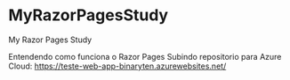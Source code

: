 # MyRazorPagesStudy
 My Razor Pages Study

Entendendo como funciona o Razor Pages 
Subindo repositorio para Azure Cloud: https://teste-web-app-binaryten.azurewebsites.net/
